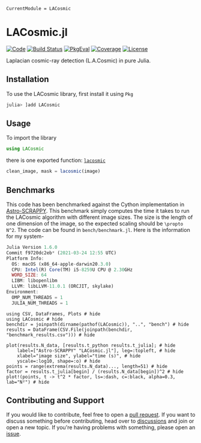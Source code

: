 ```@meta
CurrentModule = LACosmic
```

# LACosmic.jl

[![Code](https://img.shields.io/badge/Code-GitHub-black.svg)](https://github.com/JuliaAstro/LACosmic.jl)
[![Build Status](https://github.com/JuliaAstro/LACosmic.jl/workflows/CI/badge.svg?branch=main)](https://github.com/JuliaAstro/LACosmic.jl/actions)
[![PkgEval](https://juliaci.github.io/NanosoldierReports/pkgeval_badges/L/LACosmic.svg)](https://juliaci.github.io/NanosoldierReports/pkgeval_badges/report.html)
[![Coverage](https://codecov.io/gh/JuliaAstro/LACosmic.jl/branch/main/graph/badge.svg)](https://codecov.io/gh/JuliaAstro/LACosmic.jl)
[![License](https://img.shields.io/badge/License-MIT-yellow.svg)](https://opensource.org/licenses/MIT)

Laplacian cosmic-ray detection (L.A.Cosmic) in pure Julia.

## Installation

To use the LACosmic library, first install it using `Pkg`

```julia
julia> ]add LACosmic
```

## Usage

To import the library

```julia
using LACosmic
```

there is one exported function: [`lacosmic`](@ref)

```julia
clean_image, mask = lacosmic(image)
```

## Benchmarks

This code has been benchmarked against the Cython implementation in [Astro-SCRAPPY](https://github.com/astropy/astroscrappy). This benchmark simply computes the time it takes to run the LACosmic algorithm with different image sizes. The size is the length of one dimension of the image, so the expected scaling should be ``\propto N^2``. The code can be found in `bench/benchmark.jl`. Here is the information for my system-

```julia
Julia Version 1.6.0
Commit f9720dc2eb* (2021-03-24 12:55 UTC)
Platform Info:
  OS: macOS (x86_64-apple-darwin20.3.0)
  CPU: Intel(R) Core(TM) i5-8259U CPU @ 2.30GHz
  WORD_SIZE: 64
  LIBM: libopenlibm
  LLVM: libLLVM-11.0.1 (ORCJIT, skylake)
Environment:
  OMP_NUM_THREADS = 1
  JULIA_NUM_THREADS = 1
```

```@example
using CSV, DataFrames, Plots # hide
using LACosmic # hide
benchdir = joinpath(dirname(pathof(LACosmic)), "..", "bench") # hide
results = DataFrame(CSV.File(joinpath(benchdir, "benchmark_results.csv"))) # hide

plot(results.N_data, [results.t_python results.t_julia]; # hide
    label=["Astro-SCRAPPY" "LACosmic.jl"], leg=:topleft, # hide
    xlabel="image size", ylabel="time (s)", # hide
    yscale=:log10, shape=:o) # hide
points = range(extrema(results.N_data)..., length=51) # hide
factor = results.t_julia[begin] / (results.N_data[begin])^2 # hide
plot!(points, t -> t^2 * factor, ls=:dash, c=:black, alpha=0.3, lab="N²") # hide

```

## Contributing and Support

If you would like to contribute, feel free to open a [pull request](https://github.com/JuliaAstro/LACosmic.jl/pulls). If you want to discuss something before contributing, head over to [discussions](https://github.com/JuliaAstro/LACosmic.jl/discussions) and join or open a new topic. If you're having problems with something, please open an [issue](https://github.com/JuliaAstro/LACosmic.jl/issues).
